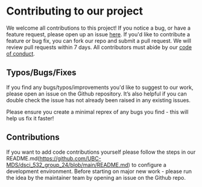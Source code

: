# Contributing to our project

We welcome all contributions to this project! If you notice a bug, or have a feature request, please open up an issue [here](https://github.com/UBC-MDS/dsci_532_group_24/issues). If you'd like to contribute a feature or bug fix, you can fork our repo and submit a pull request. We will review pull requests within 7 days. All contributors must abide by our [code of conduct](https://github.com/UBC-MDS/dsci_532_group_24/blob/main/CODE_OF_CONDUCT.md).

## Typos/Bugs/Fixes
If you find any bugs/typos/improvements you'd like to suggest to our work, please open an issue on the Github repository. It’s also helpful if you can double check the issue has not already been raised in any existing issues.

Please ensure you create a minimal reprex of any bugs you find - this will help us fix it faster!

## Contributions
If you want to add code contributions yourself please follow the steps in our README.md(https://github.com/UBC-MDS/dsci_532_group_24/blob/main/README.md) to configure a development environment. Before starting on major new work - please run the idea by the maintainer team by opening an issue on the Github repo.

